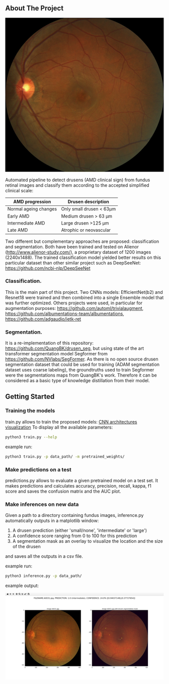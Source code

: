 <!-- ABOUT THE PROJECT -->
## About The Project

![fundus image example](./images/A0029.jpg)  

Automated pipeline to detect drusens (AMD clinical sign) from fundus retinal images and classify them according to the accepted simplified clinical scale:

| AMD progression  | Drusen description |
| ------------- | ------------- |
| Normal ageing changes  | Only small drusen < 63μm  |
| Early AMD  | Medium drusen > 63 µm  |
| Intermediate AMD  | Large drusen >125 µm  |
| Late AMD  | Atrophic or neovascular  |


Two different but complementary approaches are proposed: classification and segmentation. Both have been trained and tested on Alienor (http://www.alienor-study.com/), a proprietary dataset of 1200 images (2240x1488). The trained classification model yielded better results on this particular dataset than other similar project such as DeepSeeNet: https://github.com/ncbi-nlp/DeepSeeNet   

### Classification. 
This is the main part of this project. Two CNNs models: EfficientNet(b2) and Resnet18 were trained and then combined into a single Ensemble model that was further optimized. Others projects were used, in particular for augmentation purposes: https://github.com/automl/trivialaugment, https://github.com/albumentations-team/albumentations, https://github.com/adgaudio/ietk-ret


### Segmentation. 
It is a re-implementation of this repository: https://github.com/QuangBK/drusen_seg, but using state of the art transformer segmentation model Segformer from https://github.com/NVlabs/SegFormer. As there is no open source drusen segmentation dataset that could be used for training (ADAM segmentation dataset uses coarse labeling), the groundtruths used to train Segformer were the segmentations maps from QuangBK's work. Therefore it can be considered as a basic type of knowledge distillation from their model.

<!-- GETTING STARTED -->
## Getting Started

### Training the models
train.py allows to train the proposed models: [CNN architectures visualization](./images/archigit.pdf)
To display all the available parameters:
```sh
python3 train.py --help
```
example run:
```sh
python3 train.py -p data_path/ -m pretrained_weights/
```

### Make predictions on a test
predictions.py allows to evaluate a given pretrained model on a test set. It makes predictions and calculates accuracy, precision, recall, kappa, f1 score and saves the confusion matrix and the AUC plot.

### Make inferences on new data
Given a path to a directory containing fundus images, inference.py automatically outputs in a matplotlib window:
1. A drusen prediction (either 'small/none', 'intermediate' or 'large')
2. A confidence score ranging from 0 to 100 for this prediction
3. A segmentation mask as an overlay to visualize the location and the size of the drusen

and saves all the outputs in a csv file.

example run:
```sh
python3 inference.py -p data_path/ 
```
example output:

![output example](./images/inferenceOutput2.png)

